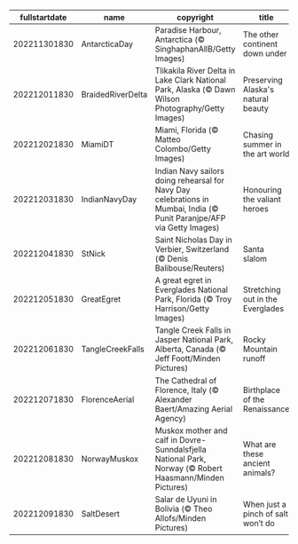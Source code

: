 |fullstartdate|name|copyright|title|image|
|--|--|--|--|--|
202211301830|AntarcticaDay|Paradise Harbour, Antarctica (© SinghaphanAllB/Getty Images)|The other continent down under|![](/en-IN/2022/12/202211301830AntarcticaDay.jpg)|
202212011830|BraidedRiverDelta|Tlikakila River Delta in Lake Clark National Park, Alaska (© Dawn Wilson Photography/Getty Images)|Preserving Alaska's natural beauty|![](/en-IN/2022/12/202212011830BraidedRiverDelta.jpg)|
202212021830|MiamiDT|Miami, Florida (© Matteo Colombo/Getty Images)|Chasing summer in the art world|![](/en-IN/2022/12/202212021830MiamiDT.jpg)|
202212031830|IndianNavyDay|Indian Navy sailors doing rehearsal for Navy Day celebrations in Mumbai, India (© Punit Paranjpe/AFP via Getty Images)|Honouring the valiant heroes|![](/en-IN/2022/12/202212031830IndianNavyDay.jpg)|
202212041830|StNick|Saint Nicholas Day in Verbier, Switzerland (© Denis Balibouse/Reuters)|Santa slalom|![](/en-IN/2022/12/202212041830StNick.jpg)|
202212051830|GreatEgret|A great egret in Everglades National Park, Florida (© Troy Harrison/Getty Images)|Stretching out in the Everglades|![](/en-IN/2022/12/202212051830GreatEgret.jpg)|
202212061830|TangleCreekFalls|Tangle Creek Falls in Jasper National Park, Alberta, Canada (© Jeff Foott/Minden Pictures)|Rocky Mountain runoff|![](/en-IN/2022/12/202212061830TangleCreekFalls.jpg)|
202212071830|FlorenceAerial|The Cathedral of Florence, Italy (© Alexander Baert/Amazing Aerial Agency)|Birthplace of the Renaissance|![](/en-IN/2022/12/202212071830FlorenceAerial.jpg)|
202212081830|NorwayMuskox|Muskox mother and calf in Dovre-Sunndalsfjella National Park, Norway (© Robert Haasmann/Minden Pictures)|What are these ancient animals?|![](/en-IN/2022/12/202212081830NorwayMuskox.jpg)|
202212091830|SaltDesert|Salar de Uyuni in Bolivia (© Theo Allofs/Minden Pictures)|When just a pinch of salt won’t do|![](/en-IN/2022/12/202212091830SaltDesert.jpg)|
